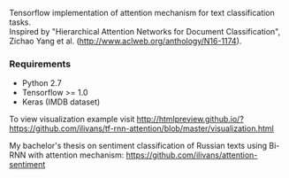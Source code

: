 Tensorflow implementation of attention mechanism for text classification tasks.  
Inspired by "Hierarchical Attention Networks for Document Classification", Zichao Yang et al. (http://www.aclweb.org/anthology/N16-1174).

### Requirements  
- Python 2.7
- Tensorflow >= 1.0
- Keras (IMDB dataset)

To view visualization example visit http://htmlpreview.github.io/?https://github.com/ilivans/tf-rnn-attention/blob/master/visualization.html

My bachelor's thesis on sentiment classification of Russian texts using Bi-RNN with attention mechanism: https://github.com/ilivans/attention-sentiment

